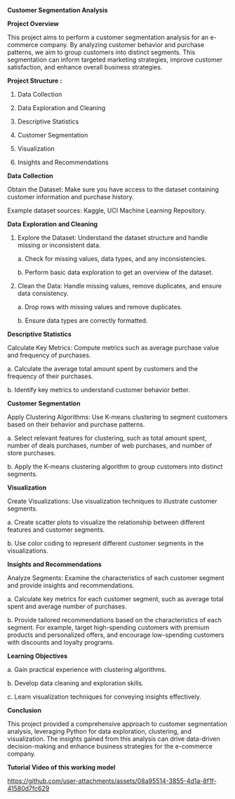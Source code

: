 **Customer Segmentation Analysis**

**Project Overview**

This project aims to perform a customer segmentation analysis for an e-commerce company. By analyzing customer behavior and purchase patterns, we aim to group customers into distinct segments. This segmentation can inform targeted marketing strategies, improve customer satisfaction, and enhance overall business strategies.

**Project Structure :**

1. Data Collection

2. Data Exploration and Cleaning

3. Descriptive Statistics

4. Customer Segmentation

5. Visualization

6. Insights and Recommendations

**Data Collection**

Obtain the Dataset: Make sure you have access to the dataset containing customer information and purchase history.

Example dataset sources: Kaggle, UCI Machine Learning Repository.

**Data Exploration and Cleaning**

1. Explore the Dataset: Understand the dataset structure and handle missing or inconsistent data.

   a. Check for missing values, data types, and any inconsistencies.

   b. Perform basic data exploration to get an overview of the dataset.

2. Clean the Data: Handle missing values, remove duplicates, and ensure data consistency.

   a. Drop rows with missing values and remove duplicates.

   b. Ensure data types are correctly formatted.

**Descriptive Statistics**

Calculate Key Metrics: Compute metrics such as average purchase value and frequency of purchases.

a. Calculate the average total amount spent by customers and the frequency of their purchases.

b. Identify key metrics to understand customer behavior better.

**Customer Segmentation**

Apply Clustering Algorithms: Use K-means clustering to segment customers based on their behavior and purchase patterns.

a. Select relevant features for clustering, such as total amount spent, number of deals purchases, number of web purchases, and number of store purchases.

b. Apply the K-means clustering algorithm to group customers into distinct segments.

**Visualization**

Create Visualizations: Use visualization techniques to illustrate customer segments.

a. Create scatter plots to visualize the relationship between different features and customer segments.

b. Use color coding to represent different customer segments in the visualizations.

**Insights and Recommendations**

Analyze Segments: Examine the characteristics of each customer segment and provide insights and recommendations.

a. Calculate key metrics for each customer segment, such as average total spent and average number of purchases.

b. Provide tailored recommendations based on the characteristics of each segment. For example, target high-spending customers with premium products and personalized offers, and encourage low-spending customers with discounts and loyalty programs.

**Learning Objectives**

a. Gain practical experience with clustering algorithms.

b. Develop data cleaning and exploration skills.

c. Learn visualization techniques for conveying insights effectively.

**Conclusion**

This project provided a comprehensive approach to customer segmentation analysis, leveraging Python for data exploration, clustering, and visualization. The insights gained from this analysis can drive data-driven decision-making and enhance business strategies for the e-commerce company.

**Tutorial Video of this working model**



https://github.com/user-attachments/assets/08a95514-3855-4d1a-8f1f-41580d7fc629

